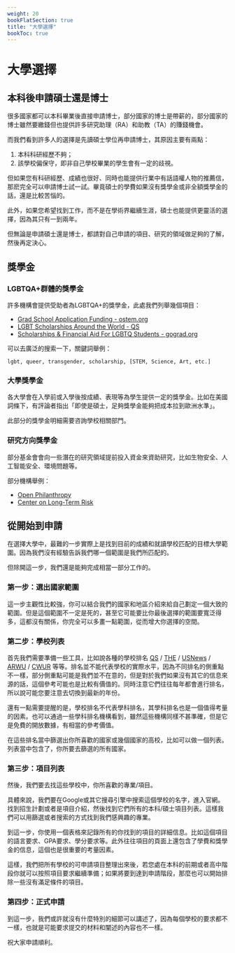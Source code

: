 ```yaml
---
weight: 20
bookFlatSection: true
title: "大學選擇"
bookToc: true
---
```


# 大學選擇

## 本科後申請碩士還是博士

很多國家都可以本科畢業後直接申請博士，部分國家的博士是帶薪的，部分國家的博士雖然要繳錢但也提供許多研究助理（RA）和助教（TA）的賺錢機會。

而我們看到許多人的選擇是先讀碩士學位再申請博士，其原因主要有兩點：
1. 本科科研經歷不夠；
2. 該學校偏保守，即非自己學校畢業的學生會有一定的歧視。

但如果您有科研經歷、成績也很好、同時也能提供行業中有話語權人物的推薦信，那麽完全可以申請博士試一試。畢竟碩士的學費如果沒有獎學金或非全額獎學金的話，還是比較苦惱的。

此外，如果您希望找到工作，而不是在學術界繼續生涯，碩士也能提供更靈活的選擇，因為其只有一到兩年。

但無論是申請碩士還是博士，都請對自己申請的項目、研究的領域做足夠的了解，然後再定決心。

## 獎學金

### LGBTQA+群體的獎學金

許多機構會提供受助者為LGBTQA+的獎學金，此處我們列舉幾個項目：

- [Grad School Application Funding - ostem.org](https://www.ostem.org/page/grad-app-funding)
- [LGBT Scholarships Around the World - QS](https://www.topuniversities.com/student-info/scholarship-advice/lgbt-scholarships-around-world)
- [Scholarships & Financial Aid For LGBTQ Students - gograd.org](https://www.gograd.org/financial-aid/scholarships/lgbtq)

可以去廣泛的搜索一下，關鍵詞舉例：

```lgbt, queer, transgender, scholarship, [STEM, Science, Art, etc.]```

### 大學獎學金

各大學會在入學前或入學後按成績、表現等為學生提供一定的獎學金。比如在美國詞條下，有評論者指出「即使是碩士，足夠獎學金能夠把成本拉到歐洲水準」。

此部分的獎學金明細需要咨詢學校相關部門。

### 研究方向獎學金

部分基金會會向一些潛在的研究領域提前投入資金來資助研究，比如生物安全、人工智能安全、環境問題等。

部分機構舉例：

- [Open Philanthropy](https://www.openphilanthropy.org/)
- [Center on Long-Term Risk](https://longtermrisk.org/)

## 從開始到申請

在選擇大學中，最難的一步實際上是找到目前的成績和就讀學校匹配的目標大學範圍。因為我們沒有經驗告訴我們哪一個範圍是我們所匹配的。

但除開這一步，我們還是能夠完成相當一部分工作的。

### 第一步：選出國家範圍

這一步主觀性比較強，你可以結合我們的國家和地區介紹來給自己劃定一個大致的範圍。但是這個範圍不一定是死的，甚至它可能要比你最後選擇的範圍要寬泛得多，這都沒有關係，你完全可以多畫一點範圍，從而增大你選擇的空間。

### 第二步：學校列表

首先我們需要準備一些工具，比如說各種的學校排名
[QS](https://www.topuniversities.com/university-rankings) / 
[THE](https://www.timeshighereducation.com/world-university-rankings) / 
[USNews](https://www.usnews.com/education/best-global-universities/rankings) / 
[ARWU](https://www.shanghairanking.cn/rankings/arwu/2022) / 
[CWUR](https://cwur.org/) 
等等。排名並不能代表學校的實際水平，因為不同排名的側重點不一樣，部分側重點可能是我們並不在意的，但是對於我們如果沒有其它的信息來源的話，這個參考可能也是比較有價值的。同時注意它們往往每年都會進行排名，所以說可能您要注意去切換到最新的年份。

還有一點需要提醒的是，學校排名不代表學科排名，其學科排名也是一個值得考量的因素。也可以通過一些學科排名機構看到，雖然這些機構同樣不甚準確，但是它是免費的開放數據，有相當的參考價值。

在這些排名當中篩選出你所喜歡的國家或幾個國家的高校，比如可以做一個列表。列表當中包含了，你所要去篩選的所有國家。

### 第三步：項目列表

然後，我們要去找這些學校中，你所喜歡的專業/項目。

具體來說，我們要在Google或其它搜尋引擎中搜索這個學校的名字，進入官網。找到招生計劃或者是項目介紹，然後找到它們所有的本科/碩士項目列表。這樣我們可以用篩選或者搜索的方式找到我們感興趣的專業。

到這一步，你使用一個表格來記錄所有的你找到的項目的詳細信息。比如這個項目的語言要求、GPA要求、學分要求等。此外往往項目的頁面上還包含了學費和獎學金的信息，這個也是很重要的考量因素。

這樣，我們把所有學校的可申請項目整理出來後，若您處在本科的前期或者高中階段你就可以按照項目要求繼續準備；如果將要到達到申請階段，那麼也可以開始排除一些沒有滿足條件的項目。

### 第四步：正式申請

到這一步，我們或許就沒有什麼特別的細節可以講述了，因為每個學校的要求都不一樣，也就是可能要求提交的材料和闡述的內容也不一樣。

祝大家申請順利。
